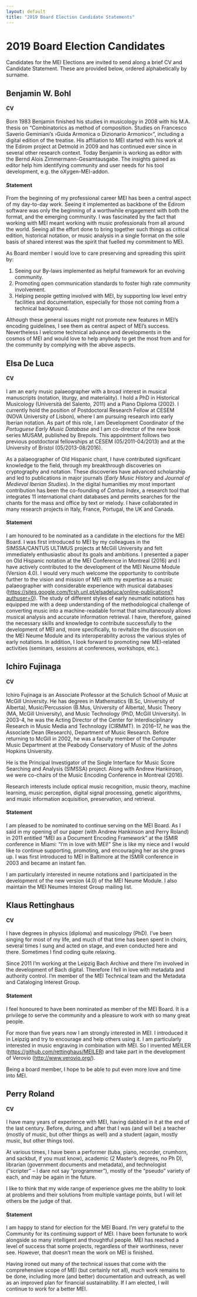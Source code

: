 ```yaml
---
layout: default
title: "2019 Board Election Candidate Statements"
---
```


# 2019 Board Election Candidates

Candidates for the MEI Elections are invited to send along a brief CV and Candidate Statement. These are provided below, ordered alphabetically by surname.

## Benjamin W. Bohl

#### CV

Born 1983 Benjamin finished his studies in musicology in 2008 with his M.A. thesis on “Combinatorics as method of composition. Studies on Francesco Saverio Geminiani’s ›Guida Armonica o Dizionario Armonico‹“, including a digital edition of the treatise. His affiliation to MEI started with his work at the Edirom project at Detmold in 2009 and has continued ever since in several other research context. Today Benjamin is working as editor with the Bernd Alois Zimmermann-Gesamtausgabe. The insights gained as editor help him identifying community and user needs for his tool development, e.g. the oXygen-MEI-addon.

#### Statement

From the beginning of my professional career MEI has been a central aspect of my day-to-day work. Seeing it implemented as backbone of the Edirom software was only the beginning of a worthwhile engagement with both the format, and the emerging community. I was fascinated by the fact that working with MEI meant working with music professionals from all around the world. Seeing all the effort done to bring together such things as critical edition, historical notation, or music analysis in a single format on the sole basis of shared interest was the spirit that fuelled my commitment to MEI.

As Board member I would love to care preserving and spreading this spirit by:

1. Seeing our By-laws implemented as helpful framework for an evolving community.
1. Promoting open communication standards to foster high rate community involvement.
1. Helping people getting involved with MEI, by supporting low level entry facilities and documentation, especially for those not coming from a technical background.

Although these general issues might not promote new features in MEI’s encoding guidelines, I see them as central aspect of MEI’s success. Nevertheless I welcome technical advance and developments in the cosmos of MEI and would love to help anybody to get the most from and for the community by complying with the above aspects.


## Elsa De Luca

#### CV

I am an early music palaeographer with a broad interest in musical manuscripts (notation, liturgy, and materiality). I hold a PhD in Historical Musicology (Università del Salento, 2011) and a Piano Diploma (2002). I currently hold the position of Postdoctoral Research Fellow at CESEM (NOVA University of Lisbon), where I am pursuing research into early Iberian notation. As part of this role, I am Development Coordinator of the *Portuguese Early Music Database* and I am co-director of the new book series MUSAM, published by Brepols. This appointment follows two previous postdoctoral fellowships at CESEM (05/2011-04/2013) and at the University of Bristol (05/2013-08/2016). 

As a palaeographer of Old Hispanic chant, I have contributed significant knowledge to the field, through my breakthrough discoveries on cryptography and notation. These discoveries have advanced scholarship and led to publications in major journals (*Early Music History* and *Journal of Medieval Iberian Studies*). In the digital humanities my most important contribution has been the co-founding of *Cantus Index*, a research tool that integrates 11 international chant databases and permits searches for the chants for the mass and office by text or melody. I have collaborated in many research projects in Italy, France, Portugal, the UK and Canada.

#### Statement

I am honoured to be nominated as a candidate in the elections for the MEI Board. I was first introduced to MEI by my colleagues in the SIMSSA/CANTUS ULTIMUS projects at McGill University and felt immediately enthusiastic about its goals and ambitions. I presented a paper on Old Hispanic notation at the MEI Conference in Montreal (2016) and I have actively contributed to the development of the MEI Neume Module (Version 4.0). I would very much welcome the opportunity to contribute further to the vision and mission of MEI with my expertise as a music palaeographer with considerable experience with musical databases (https://sites.google.com/fcsh.unl.pt/elsadeluca/online-publications?authuser=0). The study of different styles of early neumatic notations has equipped me with a deep understanding of the methodological challenge of converting music into a machine-readable format that simultaneously allows musical analysis and accurate information retrieval. I have, therefore, gained the necessary skills and knowledge to contribute successfully to the development of MEI and, more specifically, to revitalize the discussion on the MEI Neume Module and its interoperability across the various styles of early notations. In addition, I look forward to promoting new MEI-related activities (seminars, sessions at conferences, workshops, etc.).


## Ichiro Fujinaga

#### CV

Ichiro Fujinaga is an Associate Professor at the Schulich School of Music at McGill University.  He has degrees in Mathematics (B.Sc, University of Alberta), Music/Percussion (B.Mus, University of Alberta), Music Theory (MA, McGill University), and Music Technology (PhD, McGill University). In 2003-4, he was the Acting Director of the Center for Interdisciplinary Research in Music Media and Technology (CIRMMT). In 2016–17, he was the Associate Dean (Research), Department of Music Research. Before returning to McGill in 2002, he was a faculty member of the Computer Music Department at the Peabody Conservatory of Music of the Johns Hopkins University.

He is the Principal Investigator of the Single Interface for Music Score Searching and Analysis (SIMSSA) project. Along with Andrew Hankinson, we were co-chairs of the Music Encoding Conference in Montreal (2016).

Research interests include optical music recognition, music theory, machine learning, music perception, digital signal processing, genetic algorithms, and music information acquisition, preservation, and retrieval.

#### Statement

I am pleased to be nominated to continue serving on the MEI Board. As I said in my opening of our paper (with Andrew Hankinson and Perry Roland) in 2011 entitled “MEI as a Document Encoding Framework” at the ISMIR conference in Miami: “I’m in love with MEI!” She is like my niece and I would like to continue supporting, promoting, and encouraging her as she grows up. I was first introduced to MEI in Baltimore at the ISMIR conference in 2003 and became an instant fan.

I am particularly interested in neume notations and I participated in the development of the new version (4.0) of the MEI Neume Module. I also maintain the MEI Neumes Interest Group mailing list.

## Klaus Rettinghaus

#### CV

I have degrees in physics (diploma) and musicology (PhD). I’ve been singing for most of my life, and much of that time has been spent in choirs, several times I sung and acted on stage, and even conducted here and there. Sometimes I find coding quite relaxing.

Since 2011 I’m working at the Leipzig Bach Archive and there I’m involved in the development of Bach digital. Therefore I fell in love with metadata and authority control. I’m member of the MEI Technical team and the Metadata and Cataloging Interest Group.

#### Statement

I feel honoured to have been nominated as member of the MEI Board. It is a privilege to serve the community and a pleasure to work with so many great people.

For more than five years now I am strongly interested in MEI. I introduced it in Leipzig and try to encourage and help others using it. I am particularly interested in music engraving in combination with MEI. So I invented MEILER (https://github.com/rettinghaus/MEILER) and take part in the development of Verovio (http://www.verovio.org/).

Being a board member, I hope to be able to put even more love and time into MEI.

## Perry Roland

#### CV

I have many years of experience with MEI, having dabbled in it at the end of the last century.  Before, during, and after that I was (and will be) a teacher (mostly of music, but other things as well) and a student (again, mostly music, but other things too).
 
At various times, I have been a performer (tuba, piano, recorder, crumhorn, and sackbut, if you must know), academic (2 Master’s degrees, no Ph D), librarian (government documents and metadata), and technologist (“scripter” – I dare not say “programmer”), mostly of the “pseudo” variety of each, and may be again in the future.
 
I like to think that my wide range of experience gives me the ability to look at problems and their solutions from multiple vantage points, but I will let others be the judge of that.

#### Statement

I am happy to stand for election for the MEI Board.  I’m very grateful to the Community for its continuing support of MEI.  I have been fortunate to work alongside so many intelligent and thoughtful people.  MEI has reached a level of success that some projects, regardless of their worthiness, never see.  However, that doesn’t mean the work on MEI is finished.
 
Having ironed out many of the technical issues that come with the comprehensive scope of MEI (but certainly not all), much work remains to be done, including more (and better) documentation and outreach, as well as an improved plan for financial sustainability.  If I am elected, I will continue to work for a better MEI.